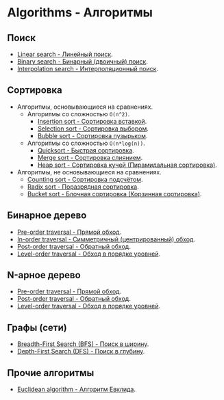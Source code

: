 ﻿# Algorithms - Алгоритмы

## Поиск

- [Linear search - Линейный поиск](./Search/LinearSearch/LinearSearch.md).
- [Binary search - Бинарный (двоичный) поиск](./Search/BinarySearch/BinarySearch.md).
- [Interpolation search - Интерполяционный поиск](./Search/InterpolationSearch/InterpolationSearch.md).

## Сортировка

- Алгоритмы, основывающиеся на сравнениях.
  - Алгоритмы со сложностью `O(n^2)`.
     - [Insertion sort - Сортировка вставкой](./Sorting/InsertionSort/InsertionSort.md).
     - [Selection sort - Сортировка выбором](./Sorting/SelectionSort/SelectionSort.md).
     - [Bubble sort - Сортировка пузырьком](./Sorting/BubbleSort/BubbleSort.md).
  - Алгоритмы со сложностью `O(n*log(n))`.
     - [Quicksort - Быстрая сортировка](./Sorting/Quicksort/Quicksort.md).
     - [Merge sort - Сортировка слиянием](./Sorting/MergeSort/MergeSort.md).
     - [Heap sort - Сортировка кучей (Пирамидальная сортировка)](./Sorting/HeapSort/HeapSort.md).
- Алгоритмы, не основывающиеся на сравнениях.
   - [Counting sort - Сортировка подсчётом](./Sorting/CountingSort/CountingSort.md).
   - [Radix sort - Поразрядная сортировка](./Sorting/RadixSort/RadixSort.md).
   - [Bucket sort - Блочная сортировка (Корзинная сортировка)](./Sorting/BucketSort/BucketSort.md).

## Бинарное дерево

- [Pre-order traversal - Прямой обход](./BinaryTree/PreOrderTraversal/PreOrderTraversal.md).
- [In-order traversal - Симметричный (центрированный) обход](./BinaryTree/InOrderTraversal/InOrderTraversal.md).
- [Post-order traversal - Обратный обход](./BinaryTree/PostOrderTraversal/PostOrderTraversal.md).
- [Level-order traversal - Обход в порядке уровней](./BinaryTree/LevelOrderTraversal/LevelOrderTraversal.md).

## N-арное дерево

- [Pre-order traversal - Прямой обход](./NaryTree/NaryTreePreOrderTraversal/NaryTreePreOrderTraversal.md).
- [Post-order traversal - Обратный обход](./NaryTree/NaryTreePostOrderTraversal/NaryTreePostOrderTraversal.md).
- [Level-order traversal - Обход в порядке уровней](./NaryTree/NaryTreeLevelOrderTraversal/NaryTreeLevelOrderTraversal.md).

## Графы (сети)

- [Breadth-First Search (BFS) - Поиск в ширину](./Graph/BreadthFirstSearch/BreadthFirstSearch.md).
- [Depth-First Search (DFS) - Поиск в глубину](./Graph/DepthFirstSearch/DepthFirstSearch.md).

## Прочие алгоритмы

- [Euclidean algorithm - Алгоритм Евклида](./EuclideanAlgorithm/EuclideanAlgorithm.md).
